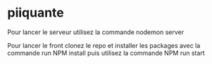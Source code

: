 # piiquante
Pour lancer le serveur utilisez la commande nodemon server

Pour lancer le front clonez le repo et installer les packages avec la commande run NPM install 
puis utilisez la commande NPM run start

